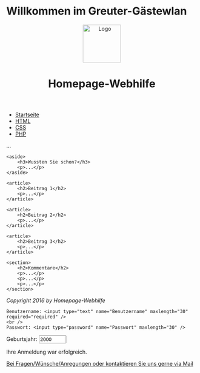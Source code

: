 <h1> Willkommen im Greuter-Gästewlan </h1>
  <header>
    <img src="/Bilder/Logo/Logo.jpg" alt="Logo" title="Homepage-Webhilfe" width="100" />
    <h1>Homepage-Webhilfe</h1>
</header>
 
<nav>
    <ul>
        <li><a href="https://lukaso-cpu.github.io/">Startseite</a></li>
        <li><a href="https://lukaso-cpu.github.io//HTML/">HTML</a></li>
        <li><a href="https://lukaso-cpu.github.io//CSS/">CSS</a></li>
        <li><a href="https://lukaso-cpu.github.io//PHP/">PHP</a></li>
    </ul>
</nav>
 
<main>
    <p>...</p>
     
    <aside>
        <h3>Wussten Sie schon?</h3>
        <p>...</p>
    </aside>
     
    <article>
        <h2>Beitrag 1</h2>
        <p>...</p>
    </article>
 
    <article>
        <h2>Beitrag 2</h2>
        <p>...</p>
    </article>
     
    <article>
        <h2>Beitrag 3</h2>
        <p>...</p>
    </article>
     
    <section>
        <h2>Kommentare</h2>                
        <p>...</p>
        <p>...</p>
        <p>...</p>
    </section>
</main>
 
<footer>
    <i>Copyright 2016 by Homepage-Webhilfe</i>
</footer>
  
<form>
  
    Benutzername: <input type="text" name="Benutzername" maxlength="30" required="required" />
    <br />
    Passwort: <input type="password" name="Passwort" maxlength="30" />
  <form>
    Geburtsjahr: <input type="number" name="Geburtsjahr" value="2000" min="1900" max="2021" />
</form>
</form>


<p> Ihre Anmeldung war erfolgreich.







<p> <a href="mailto:lukasflorian.greuter@gmail.com">Bei Fragen/Wünsche/Anregungen oder kontaktieren Sie uns gerne via Mail</a>
  
  

 
